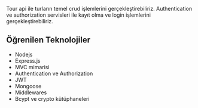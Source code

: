Tour api ile turların temel crud işlemlerini gerçekleştirebiliriz. Authentication ve 
authorization servisleri ile kayıt olma ve login işlemlerini gerçekleştirebiliriz.

## Öğrenilen Teknolojiler
-	Nodejs
-	Express.js
-	MVC mimarisi
-	Authentication ve Authorization
-	JWT
-	Mongoose
-	Middlewares
-	Bcypt ve crypto kütüphaneleri

